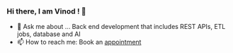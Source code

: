 ### Hi there, I am Vinod ! 👋
<!--
 [![alt text][1.1]][1] [![alt text][2.1]][2] [![alt text][3.1]][3] [![alt text][4.1]][4]

 --> 
 - 💬 Ask me about ... Back end development that includes REST APIs, ETL jobs, database and AI
 - 📫 How to reach me: Book an [appointment](https://calendar.app.google/ebwyH7yadzWLAHzG8)
<!--
 ![Vinod's GitHub stats](https://github-readme-stats.vercel.app/api?username=vinodjayachandran\&rank_icon=github) [![Top Langs](https://github-readme-stats.vercel.app/api/top-langs/?username=vinodjayachandran)](https://github.com/vinodjayachandran/github-readme-stats) 
-->
 
    
 
 [1.1]: http://i.imgur.com/tXSoThF.png (twitter icon with padding)
 [2.1]: https://img.shields.io/badge/LinkedIn-0077B5?style=for-the-badge&logo=linkedin&logoColor=white
 [3.1]: https://img.shields.io/badge/Substack-%23006f5c.svg?style=for-the-badge&logo=substack&logoColor=FF6719
 [4.1]: https://img.shields.io/badge/github-%23121011.svg?style=for-the-badge&logo=github&logoColor=white

[1]: https://twitter.com/vinthri
[2]: https://www.linkedin.com/in/vinodjayachandran/
[3]: https://doniv.substack.com/s/tech
[4]: https://gist.github.com/vinodjayachandran
    



<!--
**vinodjayachandran/vinodjayachandran** is a ✨ _special_ ✨ repository because its `README.md` (this file) appears on your GitHub profile.

Here are some ideas to get you started:

- 🔭 I’m currently working on ...
- 🌱 I’m currently learning ...
- 👯 I’m looking to collaborate on ...
- 🤔 I’m looking for help with ...
- 💬 Ask me about ...
- 📫 How to reach me: ...
- 😄 Pronouns: ...
- ⚡ Fun fact: ...
- 📫 You can reach me on
- :black_nib:
- Refer GitHub Stats - https://github.com/anuraghazra/github-readme-stats 

-->

